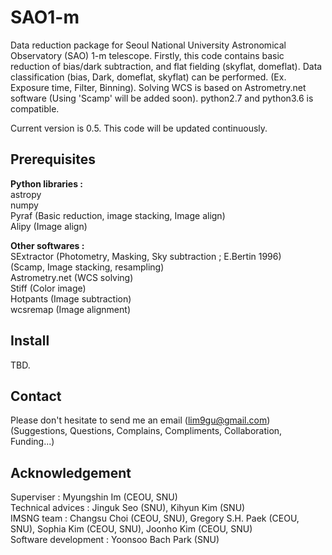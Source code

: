 SAO1-m
=============
Data reduction package for Seoul National University Astronomical Observatory (SAO) 1-m telescope. Firstly, this code contains basic reduction of bias/dark subtraction, and flat fielding (skyflat, domeflat). Data classification (bias, Dark, domeflat, skyflat) can be performed. (Ex. Exposure time, Filter, Binning). Solving WCS is based on Astrometry.net software (Using 'Scamp' will be added soon). python2.7 and python3.6 is compatible.   

Current version is 0.5. This code will be updated continuously.   

Prerequisites
-------------  
**Python libraries :**  
astropy  
numpy  
Pyraf (Basic reduction, image stacking, Image align)  
Alipy (Image align)  

**Other softwares :**  
SExtractor (Photometry, Masking, Sky subtraction ; E.Bertin 1996)  
(Scamp, Image stacking, resampling)    
Astrometry.net (WCS solving)  
Stiff (Color image)  
Hotpants (Image subtraction)  
wcsremap (Image alignment)  

Install
-------------  
TBD.  

Contact
-------------
Please don't hesitate to send me an email (lim9gu@gmail.com)  
(Suggestions, Questions, Complains, Compliments, Collaboration, Funding...)

Acknowledgement
------------- 
Superviser : Myungshin Im (CEOU, SNU)  
Technical advices : Jinguk Seo (SNU), Kihyun Kim (SNU)  
IMSNG team : Changsu Choi (CEOU, SNU), Gregory S.H. Paek (CEOU, SNU), Sophia Kim (CEOU, SNU), Joonho Kim (CEOU, SNU)  
Software development : Yoonsoo Bach Park (SNU)
